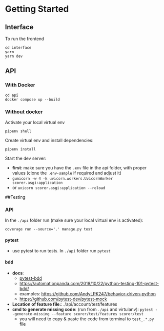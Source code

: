 
# Getting Started

## Interface
To run the frontend
```
cd interface
yarn
yarn dev
```

## API
### With Docker
```
cd api
docker compose up --build
```

### Without docker
Activate your local virtual env
```
pipenv shell
```

Create virtual env and install dependencies:
```
pipenv install
```

Start the dev server:
- **first**: make sure you have the `.env` file in the api folder, with proper values (clone the `.env-sample` if required and adjust it)
- `gunicorn -w 4 -k uvicorn.workers.UvicornWorker scorer.asgi:application`
- or `uvicorn scorer.asgi:application --reload`

##Testing
### API

In the `./api` folder run (make sure your local virtual env is activated): 
```
coverage run --source='.' manage.py test
```


#### pytest
- use pytest to run tests. In `./api` folder run `pytest`

#### bdd

- **docs**: 
  - [pytest-bdd](https://pytest-bdd.readthedocs.io/en/latest/#advanced-code-generation)
  - https://automationpanda.com/2018/10/22/python-testing-101-pytest-bdd/
  - examples: https://github.com/AndyLPK247/behavior-driven-python
  - https://github.com/pytest-dev/pytest-mock
- **Location of feature file:**: ./api/account/test/features
- **cmd to generate missing code:** (run from `./api` and virtulanv): `pytest --generate-missing --feature scorer/test/features scorer/test`
  - you will need to copy & paste the code from terminal to `test_.*.py` file


